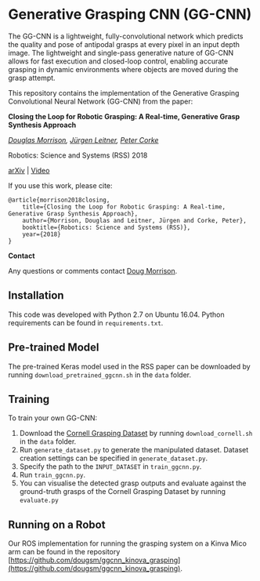 # Generative Grasping CNN (GG-CNN)

The GG-CNN is a lightweight, fully-convolutional network which predicts the quality and pose of antipodal grasps at every pixel in an input depth image.  The lightweight and single-pass generative nature of GG-CNN allows for fast execution and closed-loop control, enabling accurate grasping in dynamic environments where objects are moved during the grasp attempt.

This repository contains the implementation of the Generative Grasping Convolutional Neural Network (GG-CNN) from the paper:

**Closing the Loop for Robotic Grasping: A Real-time, Generative Grasp Synthesis Approach**

*[Douglas Morrison](http://dougsm.com), [Jürgen Leitner](http://juxi.net), [Peter Corke](http://petercorke.com)*

Robotics: Science and Systems (RSS) 2018

[arXiv](https://arxiv.org/abs/1804.05172) | [Video](https://www.youtube.com/watch?v=7nOoxuGEcxA)

If you use this work, please cite:

```text
@article{morrison2018closing, 
	title={Closing the Loop for Robotic Grasping: A Real-time, Generative Grasp Synthesis Approach}, 
	author={Morrison, Douglas and Leitner, Jürgen and Corke, Peter}, 
	booktitle={Robotics: Science and Systems (RSS)}, 
	year={2018} 
}
```

**Contact**

Any questions or comments contact [Doug Morrison](mailto:douglas.morrison@hdr.qut.edu.au).

## Installation

This code was developed with Python 2.7 on Ubuntu 16.04.  Python requirements can be found in `requirements.txt`.

## Pre-trained Model

The pre-trained Keras model used in the RSS paper can be downloaded by running `download_pretrained_ggcnn.sh` in the `data` folder.

## Training

To train your own GG-CNN:

1. Download the [Cornell Grasping Dataset](http://pr.cs.cornell.edu/grasping/rect_data/data.php) by running `download_cornell.sh` in the `data` folder.
2. Run `generate_dataset.py` to generate the manipulated dataset.  Dataset creation settings can be specified in `generate_dataset.py`.
3. Specify the path to the  `INPUT_DATASET` in `train_ggcnn.py`.
4. Run `train_ggcnn.py`. 
5. You can visualise the detected grasp outputs and evaluate against the ground-truth grasps of the Cornell Grasping Dataset by running `evaluate.py`

## Running on a Robot

Our ROS implementation for running the grasping system on a Kinva Mico arm can be found in the repository [https://github.com/dougsm/ggcnn_kinova_grasping](https://github.com/dougsm/ggcnn_kinova_grasping).